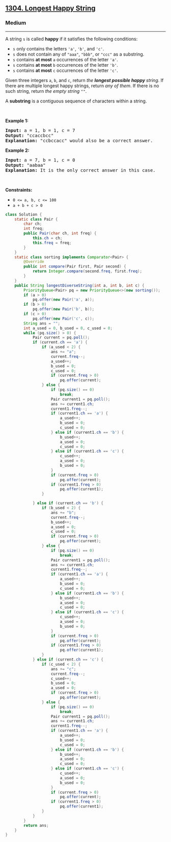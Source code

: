 <h2><a href="https://leetcode.com/problems/longest-happy-string">1304. Longest Happy String</a></h2><h3>Medium</h3><hr><p>A string <code>s</code> is called <strong>happy</strong> if it satisfies the following conditions:</p>

<ul>
	<li><code>s</code> only contains the letters <code>&#39;a&#39;</code>, <code>&#39;b&#39;</code>, and <code>&#39;c&#39;</code>.</li>
	<li><code>s</code> does not contain any of <code>&quot;aaa&quot;</code>, <code>&quot;bbb&quot;</code>, or <code>&quot;ccc&quot;</code> as a substring.</li>
	<li><code>s</code> contains <strong>at most</strong> <code>a</code> occurrences of the letter <code>&#39;a&#39;</code>.</li>
	<li><code>s</code> contains <strong>at most</strong> <code>b</code> occurrences of the letter <code>&#39;b&#39;</code>.</li>
	<li><code>s</code> contains <strong>at most</strong> <code>c</code> occurrences of the letter <code>&#39;c&#39;</code>.</li>
</ul>

<p>Given three integers <code>a</code>, <code>b</code>, and <code>c</code>, return <em>the <strong>longest possible happy </strong>string</em>. If there are multiple longest happy strings, return <em>any of them</em>. If there is no such string, return <em>the empty string </em><code>&quot;&quot;</code>.</p>

<p>A <strong>substring</strong> is a contiguous sequence of characters within a string.</p>

<p>&nbsp;</p>
<p><strong class="example">Example 1:</strong></p>

<pre>
<strong>Input:</strong> a = 1, b = 1, c = 7
<strong>Output:</strong> &quot;ccaccbcc&quot;
<strong>Explanation:</strong> &quot;ccbccacc&quot; would also be a correct answer.
</pre>

<p><strong class="example">Example 2:</strong></p>

<pre>
<strong>Input:</strong> a = 7, b = 1, c = 0
<strong>Output:</strong> &quot;aabaa&quot;
<strong>Explanation:</strong> It is the only correct answer in this case.
</pre>

<p>&nbsp;</p>
<p><strong>Constraints:</strong></p>

<ul>
	<li><code>0 &lt;= a, b, c &lt;= 100</code></li>
	<li><code>a + b + c &gt; 0</code></li>
</ul>

```java
class Solution {
    static class Pair {
        char ch;
        int freq;
        public Pair(char ch, int freq) {
            this.ch = ch;
            this.freq = freq;
        }
    }
    static class sorting implements Comparator<Pair> {
        @Override
        public int compare(Pair first, Pair second) {
            return Integer.compare(second.freq, first.freq);
        }
    }
    public String longestDiverseString(int a, int b, int c) {
        PriorityQueue<Pair> pq = new PriorityQueue<>(new sorting());
        if (a > 0)
            pq.offer(new Pair('a', a));
        if (b > 0)
            pq.offer(new Pair('b', b));
        if (c > 0)
            pq.offer(new Pair('c', c));
        String ans = "";
        int a_used = 0, b_used = 0, c_used = 0;
        while (pq.size() > 0) {
            Pair current = pq.poll();
            if (current.ch == 'a') {
                if (a_used < 2) {
                    ans += "a";
                    current.freq--;
                    a_used++;
                    b_used = 0;
                    c_used = 0;
                    if (current.freq > 0)
                        pq.offer(current);
                } else {
                    if (pq.size() == 0)
                        break;
                    Pair current1 = pq.poll();
                    ans += current1.ch;
                    current1.freq--;
                    if (current1.ch == 'a') {
                        a_used++;
                        b_used = 0;
                        c_used = 0;
                    } else if (current1.ch == 'b') {
                        b_used++;
                        a_used = 0;
                        c_used = 0;
                    } else if (current1.ch == 'c') {
                        c_used++;
                        a_used = 0;
                        b_used = 0;
                    }
                    if (current.freq > 0)
                        pq.offer(current);
                    if (current1.freq > 0)
                        pq.offer(current1);
                }

            } else if (current.ch == 'b') {
                if (b_used < 2) {
                    ans += "b";
                    current.freq--;
                    b_used++;
                    a_used = 0;
                    c_used = 0;
                    if (current.freq > 0)
                        pq.offer(current);
                } else {
                    if (pq.size() == 0)
                        break;
                    Pair current1 = pq.poll();
                    ans += current1.ch;
                    current1.freq--;
                    if (current1.ch == 'a') {
                        a_used++;
                        b_used = 0;
                        c_used = 0;
                    } else if (current1.ch == 'b') {
                        b_used++;
                        a_used = 0;
                        c_used = 0;
                    } else if (current1.ch == 'c') {
                        c_used++;
                        a_used = 0;
                        b_used = 0;
                    }
                    if (current.freq > 0)
                        pq.offer(current);
                    if (current1.freq > 0)
                        pq.offer(current1);
                }
            } else if (current.ch == 'c') {
                if (c_used < 2) {
                    ans += "c";
                    current.freq--;
                    c_used++;
                    b_used = 0;
                    a_used = 0;
                    if (current.freq > 0)
                        pq.offer(current);
                } else {
                    if (pq.size() == 0)
                        break;
                    Pair current1 = pq.poll();
                    ans += current1.ch;
                    current1.freq--;
                    if (current1.ch == 'a') {
                        a_used++;
                        b_used = 0;
                        c_used = 0;
                    } else if (current1.ch == 'b') {
                        b_used++;
                        a_used = 0;
                        c_used = 0;
                    } else if (current1.ch == 'c') {
                        c_used++;
                        a_used = 0;
                        b_used = 0;
                    }
                    if (current.freq > 0)
                        pq.offer(current);
                    if (current1.freq > 0)
                        pq.offer(current1);
                }
            }
        }
        return ans;
    }
}
```
